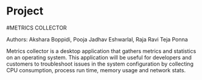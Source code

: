 # Project

#METRICS COLLECTOR

Authors: Akshara Boppidi, Pooja Jadhav Eshwarlal, Raja Ravi Teja Ponna

Metrics collector is a desktop application that gathers metrics and statistics on an operating system. 
This application will be useful for developers and customers to troubleshoot issues in the system 
configuration by collecting CPU consumption, process run time, memory usage and network stats.
